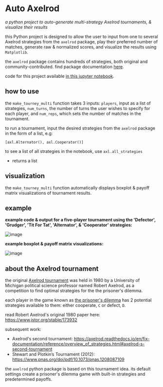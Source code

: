 # Auto Axelrod

*a python project to auto-generate multi-strategy Axelrod tournaments, & visualize their results*

this Python project is designed to allow the user to input from one to several Axelrod strategies from the `axelrod` package, play their preferred number of matches, generate raw & normalized scores, and visualize the results using `Matplotlib`.

the `axelrod` package contains hundreds of strategies, both original and community-contributed. find package documentation [here](https://axelrod.readthedocs.io/en/fix-documentation/index.html).

code for this project available [in this jupyter notebook](https://github.com/disesdi/auto_axelrod/blob/d83f5b13ad02f1bffaa259a6ee6fd03ce761c487/axelrod_tourney_generator_with_visualization.ipynb).

## how to use

the `make_tourney_multi` function takes 3 inputs: `players`, input as a list of strategies, `num_turns`, the number of turns the user wishes to specify for each player, and `num_reps`, which sets the number of matches in the tournament.

to run a tournament, input the desired strategies from the `axelrod` package in the form of a list, e.g:

`[axl.Alternator(), axl.Cooperator()]`

to see a list of all strategies in the notebook, use `axl.all_strategies`

* returns a list

## visualization

the `make_tourney_multi` function automatically displays boxplot & payoff matrix visualizations of tournament results.

## example

**example code & output for a five-player tournament using the 'Defector', 'Grudger', 'Tit For Tat', 'Alternator', & 'Cooperator' strategies:**

![image](https://user-images.githubusercontent.com/110150470/211300965-1068afcd-4e6c-4235-8eb4-086277744013.png)

**example boxplot & payoff matrix visualizations:**

![image](https://user-images.githubusercontent.com/110150470/211301314-2095789a-c042-49ef-863e-4d1b59521af1.png)

## about the Axelrod tournament

the original [Axelrod tournament](https://axelrod.readthedocs.io/en/fix-documentation/reference/overview_of_strategies.html) was held in 1980 by a University of Michigan political science professor named Robert Axelrod, as a competition to find optimal strategies for the the prisoner's dilemma.

each player in the game known as [the prisoner's dilemma](https://plato.stanford.edu/entries/prisoner-dilemma/) has 2 potential strategies available to them: either cooperate, `C` or defect, `D`.

read Robert Axelrod's original 1980 paper here: https://www.jstor.org/stable/173932

subsequent work:

* Axelrod's second tournament: https://axelrod.readthedocs.io/en/fix-documentation/reference/overview_of_strategies.html#axelrod-s-second-tournament
* Stewart and Plotkin’s Tournament (2012): https://www.pnas.org/doi/pdf/10.1073/pnas.1208087109

the `axelrod` python package is based on this tournament idea. its default settings create a prisoner's dilemma game with built-in strategies and predetermined payoffs.
